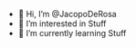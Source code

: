 - 👋 Hi, I’m @JacopoDeRosa
- 👀 I’m interested in Stuff
- 🌱 I’m currently learning Stuff

<!---
JacopoDeRosa/JacopoDeRosa is a ✨ special ✨ repository because its `README.md` (this file) appears on your GitHub profile.
You can click the Preview link to take a look at your changes.
--->
